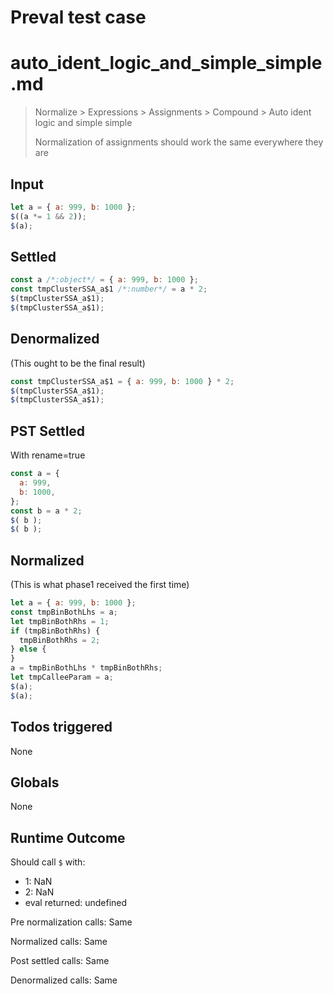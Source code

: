 # Preval test case

# auto_ident_logic_and_simple_simple.md

> Normalize > Expressions > Assignments > Compound > Auto ident logic and simple simple
>
> Normalization of assignments should work the same everywhere they are

## Input

`````js filename=intro
let a = { a: 999, b: 1000 };
$((a *= 1 && 2));
$(a);
`````


## Settled


`````js filename=intro
const a /*:object*/ = { a: 999, b: 1000 };
const tmpClusterSSA_a$1 /*:number*/ = a * 2;
$(tmpClusterSSA_a$1);
$(tmpClusterSSA_a$1);
`````


## Denormalized
(This ought to be the final result)

`````js filename=intro
const tmpClusterSSA_a$1 = { a: 999, b: 1000 } * 2;
$(tmpClusterSSA_a$1);
$(tmpClusterSSA_a$1);
`````


## PST Settled
With rename=true

`````js filename=intro
const a = {
  a: 999,
  b: 1000,
};
const b = a * 2;
$( b );
$( b );
`````


## Normalized
(This is what phase1 received the first time)

`````js filename=intro
let a = { a: 999, b: 1000 };
const tmpBinBothLhs = a;
let tmpBinBothRhs = 1;
if (tmpBinBothRhs) {
  tmpBinBothRhs = 2;
} else {
}
a = tmpBinBothLhs * tmpBinBothRhs;
let tmpCalleeParam = a;
$(a);
$(a);
`````


## Todos triggered


None


## Globals


None


## Runtime Outcome


Should call `$` with:
 - 1: NaN
 - 2: NaN
 - eval returned: undefined

Pre normalization calls: Same

Normalized calls: Same

Post settled calls: Same

Denormalized calls: Same
